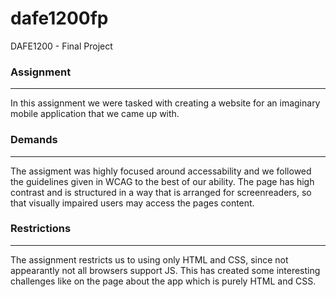 # dafe1200fp
DAFE1200 - Final Project

### Assignment
---
In this assignment we were tasked with creating a website for an imaginary mobile application that we came up with. 

### Demands
---
The assigment was highly focused around accessability and we followed the guidelines given in WCAG to the best of our ability. 
The page has high contrast and is structured in a way that is arranged for screenreaders, so that visually impaired users may access the pages content.

### Restrictions
---
The assignment restricts us to using only HTML and CSS, since not appearantly not all browsers support JS. This has created some interesting challenges like on the page about the app which is purely HTML and CSS. 
